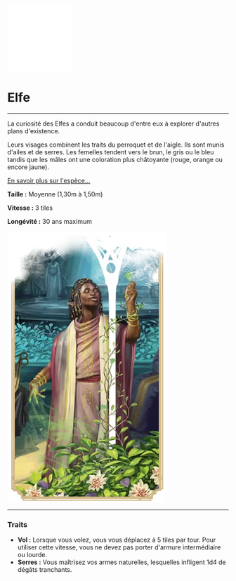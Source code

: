 <div class="icon-container">
  <img src="_media/especes/elfe.png" alt="Elfe" class="icon-r-title" data-no-zoom />

# Elfe <!-- {docsify-ignore} -->

</div>

---

<div class="bloc-pres">
<div class="bloc-texte">
  <div class="texte">
    <p>La curiosité des Elfes a conduit beaucoup d'entre eux à explorer d'autres plans d'existence.</p>
    <p>Leurs visages combinent les traits du perroquet et de l'aigle. Ils sont munis d'ailes et de serres. Les femelles tendent vers le brun, le gris ou le bleu tandis que les mâles ont une coloration plus châtoyante (rouge, orange ou encore jaune).</p>
    <a href="#" target="_blank">En savoir plus sur l'espèce...</a>
    <div class="summary">
      <p><strong>Taille :</strong> Moyenne (1,30m à 1,50m)</p>
      <p><strong>Vitesse :</strong> 3 tiles</p>
      <p><strong>Longévité :</strong> 30 ans maximum</p>
    </div>
  </div>
  </div>
  <img src="_media/especes/pres-elfe.png" alt="Elfe" class="img-pres" data-no-zoom />
</div>

---

### Traits <!-- {docsify-ignore} -->

- **Vol :** Lorsque vous volez, vous vous déplacez à 5 tiles par tour. Pour utiliser cette vitesse, vous ne devez pas porter d'armure intermédiaire ou lourde.
- **Serres :** Vous maîtrisez vos armes naturelles, lesquelles infligent 1d4 de dégâts tranchants.
